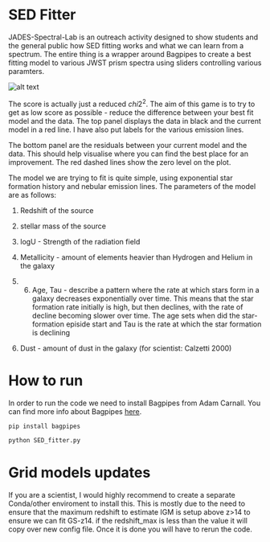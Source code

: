 
# SED Fitter

JADES-Spectral-Lab is an outreach activity designed to show students and the general public how SED fitting works and what we can learn from a spectrum. The entire thing is a wrapper around Bagpipes to create a best fitting model to various JWST prism spectra using sliders controlling various paramters. 

![alt text](https://github.com/honzascholtz/SED_Fitter/blob/main/Images/UI.png "Example of the UI")

The score is actually just a reduced $chi2^{2}$. The aim of this game is to try to get as low score as possible - reduce the difference between your best fit model and the data. The top panel displays the data in black and the current model in a red line. I have also put labels for the various emission lines. 

The bottom panel are the residuals between your current model and the data. This should help visualise where you can find the best place for an improvement. The red dashed lines show the zero level on the plot. 

The model we are trying to fit is quite simple, using exponential star formation history and nebular emission lines. The parameters of the model are as follows: 

1) Redshift of the source

2) stellar mass of the source

3) logU - Strength of the radiation field

4) Metallicity - amount of elements heavier than Hydrogen and Helium in the galaxy

5) 6)  Age, Tau - describe a pattern where the rate at which stars form in a galaxy decreases exponentially over time. This means that the star formation rate initially is high, but then declines, with the rate of decline becoming slower over time. The age sets when did the star-formation episide start and Tau is the rate at which the star formation is declining 


7) Dust - amount of dust in the galaxy (for scientist: Calzetti 2000)




# How to run 

In order to run the code we need to install Bagpipes from Adam Carnall. You can find more info about Bagpipes <a href="https://bagpipes.readthedocs.io/en/latest/" target=_blank>here</a>.

```python
pip install bagpipes

python SED_fitter.py

```

# Grid models updates

If you are a scientist, I would highly recommend to create a separate Conda/other enviroment to install this. This is mostly due to the need to ensure that the maximum redshift to estimate IGM is setup above z>14 to ensure we can fit GS-z14. if the redshift_max is less than the value it will copy over new config file. Once it is done you will have to rerun the code. 
